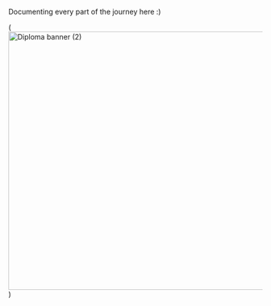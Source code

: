Documenting every part of the journey here :)

(<img width="512" height="512" alt="Diploma banner (2)" src="https://github.com/user-attachments/assets/756b6cd6-1bb9-4376-9bb5-c1b233fea114" />
)
